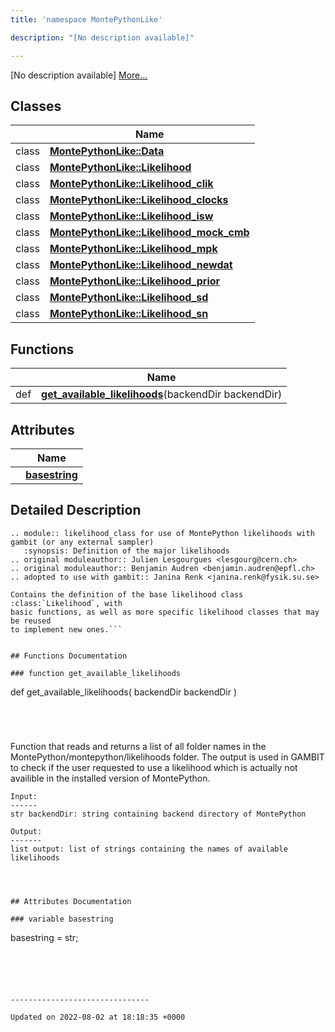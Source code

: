 ```yaml
---
title: 'namespace MontePythonLike'

description: "[No description available]"

---
```







[No description available] [More...](#detailed-description)

## Classes

|                | Name           |
| -------------- | -------------- |
| class | **[MontePythonLike::Data](/documentation/code/main/classes/classmontepythonlike_1_1data/)**  |
| class | **[MontePythonLike::Likelihood](/documentation/code/main/classes/classmontepythonlike_1_1likelihood/)**  |
| class | **[MontePythonLike::Likelihood_clik](/documentation/code/main/classes/classmontepythonlike_1_1likelihood__clik/)**  |
| class | **[MontePythonLike::Likelihood_clocks](/documentation/code/main/classes/classmontepythonlike_1_1likelihood__clocks/)**  |
| class | **[MontePythonLike::Likelihood_isw](/documentation/code/main/classes/classmontepythonlike_1_1likelihood__isw/)**  |
| class | **[MontePythonLike::Likelihood_mock_cmb](/documentation/code/main/classes/classmontepythonlike_1_1likelihood__mock__cmb/)**  |
| class | **[MontePythonLike::Likelihood_mpk](/documentation/code/main/classes/classmontepythonlike_1_1likelihood__mpk/)**  |
| class | **[MontePythonLike::Likelihood_newdat](/documentation/code/main/classes/classmontepythonlike_1_1likelihood__newdat/)**  |
| class | **[MontePythonLike::Likelihood_prior](/documentation/code/main/classes/classmontepythonlike_1_1likelihood__prior/)**  |
| class | **[MontePythonLike::Likelihood_sd](/documentation/code/main/classes/classmontepythonlike_1_1likelihood__sd/)**  |
| class | **[MontePythonLike::Likelihood_sn](/documentation/code/main/classes/classmontepythonlike_1_1likelihood__sn/)**  |

## Functions

|                | Name           |
| -------------- | -------------- |
| def | **[get_available_likelihoods](/documentation/code/main/namespaces/namespacemontepythonlike/#function-get-available-likelihoods)**(backendDir backendDir) |

## Attributes

|                | Name           |
| -------------- | -------------- |
| | **[basestring](/documentation/code/main/namespaces/namespacemontepythonlike/#variable-basestring)**  |

## Detailed Description




```
.. module:: likelihood_class for use of MontePython likelihoods with gambit (or any external sampler)
   :synopsis: Definition of the major likelihoods
.. original moduleauthor:: Julien Lesgourgues <lesgourg@cern.ch>
.. original moduleauthor:: Benjamin Audren <benjamin.audren@epfl.ch>
.. adopted to use with gambit:: Janina Renk <janina.renk@fysik.su.se>

Contains the definition of the base likelihood class :class:`Likelihood`, with
basic functions, as well as more specific likelihood classes that may be reused
to implement new ones.```


## Functions Documentation

### function get_available_likelihoods

```
def get_available_likelihoods(
    backendDir backendDir
)
```




```
 Function that reads and returns a list of all folder names in the MontePython/montepython/likelihoods folder.
    The output is used in GAMBIT to check if the user requested to use a likelihood which is actually not availible
    in the installed version of MontePython. 
    
    Input:
    ------
    str backendDir: string containing backend directory of MontePython

    Output:
    -------
    list output: list of strings containing the names of available likelihoods
```



## Attributes Documentation

### variable basestring

```
basestring =  str;
```





-------------------------------

Updated on 2022-08-02 at 18:18:35 +0000